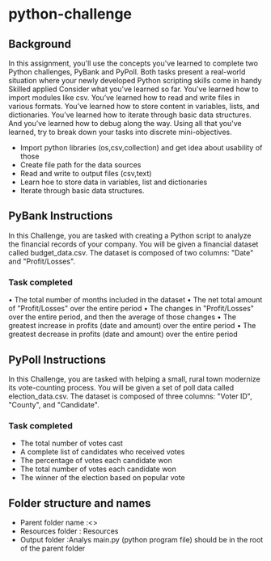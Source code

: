 # python-challenge
## Background
In this assignment, you'll use the concepts you've learned to complete two Python challenges, PyBank and PyPoll. Both tasks present a real-world situation where your newly developed Python scripting skills come in handy
Skilled applied 
Consider what you've learned so far. You've learned how to import modules like csv. You’ve learned how to read and write files in various formats. You’ve learned how to store content in variables, lists, and dictionaries. You’ve learned how to iterate through basic data structures. And you’ve learned how to debug along the way. Using all that you've learned, try to break down your tasks into discrete mini-objectives.
- Import  python libraries (os,csv,collection) and get idea about usability of those 
- Create file path for the data sources
- Read and write to output files (csv,text)
- Learn hoe to store data in variables, list and dictionaries
- Iterate through basic data structures.
## PyBank Instructions
In this Challenge, you are tasked with creating a Python script to analyze the financial records of your company. You will be given a financial dataset called budget_data.csv. The dataset is composed of two columns: "Date" and "Profit/Losses".
### Task completed
•	The total number of months included in the dataset
•	The net total amount of "Profit/Losses" over the entire period
•	The changes in "Profit/Losses" over the entire period, and then the average of those changes
•	The greatest increase in profits (date and amount) over the entire period
•	The greatest decrease in profits (date and amount) over the entire period
## PyPoll Instructions
In this Challenge, you are tasked with helping a small, rural town modernize its vote-counting process.
You will be given a set of poll data called election_data.csv. The dataset is composed of three columns: "Voter ID", "County", and "Candidate".

### Task completed
- The total number of votes cast
- A complete list of candidates who received votes
- The percentage of votes each candidate won
- The total number of votes each candidate won
- The winner of the election based on popular vote
## Folder structure and names
- Parent folder name :<>
- Resources folder : Resources
- Output folder	 :Analys 
main.py (python program file) should be in the root of the parent folder 












